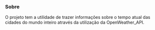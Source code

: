 ### Sobre
O projeto tem a utilidade de trazer informações sobre o tempo atual das cidades do mundo inteiro através da utilização da OpenWeather_API.
